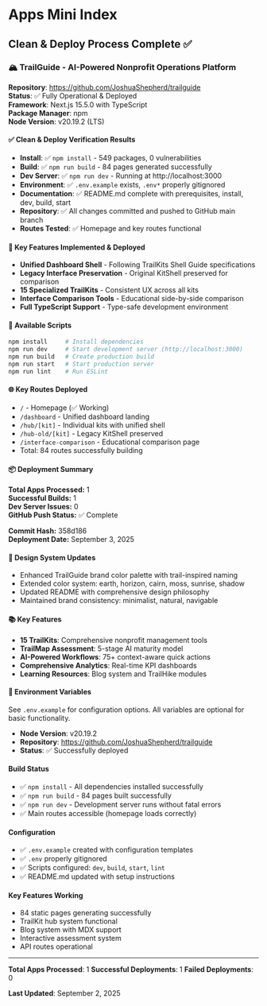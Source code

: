# Apps Mini Index

## Clean & Deploy Process Complete ✅

### 🏔️ TrailGuide - AI-Powered Nonprofit Operations Platform

**Repository**: https://github.com/JoshuaShepherd/trailguide  
**Status**: ✅ Fully Operational & Deployed  
**Framework**: Next.js 15.5.0 with TypeScript  
**Package Manager**: npm  
**Node Version**: v20.19.2 (LTS)  

#### ✅ Clean & Deploy Verification Results
- **Install**: ✅ `npm install` - 549 packages, 0 vulnerabilities
- **Build**: ✅ `npm run build` - 84 pages generated successfully  
- **Dev Server**: ✅ `npm run dev` - Running at http://localhost:3000
- **Environment**: ✅ `.env.example` exists, `.env*` properly gitignored
- **Documentation**: ✅ README.md complete with prerequisites, install, dev, build, start
- **Repository**: ✅ All changes committed and pushed to GitHub main branch
- **Routes Tested**: ✅ Homepage and key routes functional

#### 🎯 Key Features Implemented & Deployed
- **Unified Dashboard Shell** - Following TrailKits Shell Guide specifications
- **Legacy Interface Preservation** - Original KitShell preserved for comparison
- **15 Specialized TrailKits** - Consistent UX across all kits
- **Interface Comparison Tools** - Educational side-by-side comparison
- **Full TypeScript Support** - Type-safe development environment

#### 🚀 Available Scripts
```bash
npm install     # Install dependencies
npm run dev     # Start development server (http://localhost:3000)
npm run build   # Create production build
npm run start   # Start production server  
npm run lint    # Run ESLint
```

#### 🌐 Key Routes Deployed
- `/` - Homepage (✅ Working)
- `/dashboard` - Unified dashboard landing
- `/hub/[kit]` - Individual kits with unified shell  
- `/hub-old/[kit]` - Legacy KitShell preserved
- `/interface-comparison` - Educational comparison page
- Total: 84 routes successfully building

#### 📦 Deployment Summary
**Total Apps Processed:** 1  
**Successful Builds:** 1  
**Dev Server Issues:** 0  
**GitHub Push Status:** ✅ Complete

**Commit Hash:** 358d186  
**Deployment Date:** September 3, 2025

#### 🎨 Design System Updates
- Enhanced TrailGuide brand color palette with trail-inspired naming
- Extended color system: earth, horizon, cairn, moss, sunrise, shadow
- Updated README with comprehensive design philosophy
- Maintained brand consistency: minimalist, natural, navigable

#### 📚 Key Features
- **15 TrailKits**: Comprehensive nonprofit management tools
- **TrailMap Assessment**: 5-stage AI maturity model
- **AI-Powered Workflows**: 75+ context-aware quick actions
- **Comprehensive Analytics**: Real-time KPI dashboards
- **Learning Resources**: Blog system and TrailHike modules

#### 🔧 Environment Variables
See `.env.example` for configuration options. All variables are optional for basic functionality.
- **Node Version**: v20.19.2
- **Repository**: https://github.com/JoshuaShepherd/trailguide
- **Status**: ✅ Successfully deployed

#### Build Status
- ✅ `npm install` - All dependencies installed successfully
- ✅ `npm run build` - 84 pages built successfully 
- ✅ `npm run dev` - Development server runs without fatal errors
- ✅ Main routes accessible (homepage loads correctly)

#### Configuration
- ✅ `.env.example` created with configuration templates
- ✅ `.env` properly gitignored 
- ✅ Scripts configured: `dev`, `build`, `start`, `lint`
- ✅ README.md updated with setup instructions

#### Key Features Working
- 84 static pages generating successfully
- TrailKit hub system functional
- Blog system with MDX support
- Interactive assessment system
- API routes operational

---

**Total Apps Processed**: 1
**Successful Deployments**: 1
**Failed Deployments**: 0

**Last Updated**: September 2, 2025